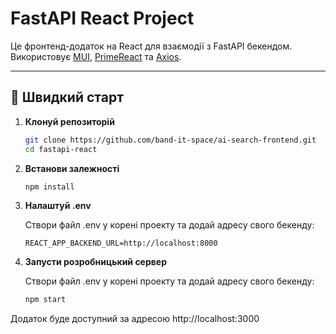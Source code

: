 # FastAPI React Project

Це фронтенд-додаток на React для взаємодії з FastAPI бекендом.  
Використовує [MUI](https://mui.com/), [PrimeReact](https://primereact.org/) та [Axios](https://axios-http.com/).

---

## 🚀 Швидкий старт

1. **Клонуй репозиторій**

    ```bash
    git clone https://github.com/band-it-space/ai-search-frontend.git
    cd fastapi-react

    ```

2. **Встанови залежності**

   ```bash
   npm install

   ```

3. **Налаштуй .env**
   
   Створи файл .env у корені проекту та додай адресу свого бекенду:

   ```env
   REACT_APP_BACKEND_URL=http://localhost:8000

   ```

4. **Запусти розробницький сервер**
   
   Створи файл .env у корені проекту та додай адресу свого бекенду:

   ```bash
   npm start

   ```

 Додаток буде доступний за адресою http://localhost:3000

